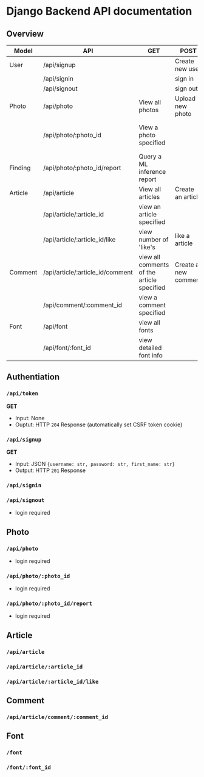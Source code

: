 # Django Backend API documentation

## Overview

| Model | API | GET | POST | PUT | DELETE |
|-------|-----|-----|------|-----|--------|
| User | /api/signup | | Create new user | | |
| | /api/signin | | sign in | | |
| | /api/signout | | sign out | | |
| Photo	| /api/photo | View all photos | Upload new photo | | |
| | /api/photo/:photo_id | View a photo specified | | check corresponding font among results | Delete a photo specified |
| Finding | /api/photo/:photo_id/report | Query a ML inference report | | |
| Article | /api/article | View all articles | Create an article | | |
| | /api/article/:article_id | view an article specified | | edit an article specified | delete an article specfied |
| | /api/article/:article_id/like | view number of 'like's | like a article | | undo like the article |
| Comment | /api/article/:article_id/comment | view all comments of the article specified | Create a new comment | | |
| | /api/comment/:comment_id | view a comment specified | | edit a comment specified | delete a comment specified |
| Font | /api/font | view all fonts	| | | |
| | /api/font/:font_id | view detailed font info | | | |


## Authentiation
### `/api/token`
**GET**
- Input: None
- Ouptut: HTTP `204` Response (automatically set CSRF token cookie)
### `/api/signup`
**GET**
- Input: JSON `{username: str, password: str, first_name: str}`
- Output: HTTP `201` Response
### `/api/signin`

### `/api/signout`
- login required

## Photo
### `/api/photo`
- login required
### `/api/photo/:photo_id`
- login required
### `/api/photo/:photo_id/report`
- login required
## Article
### `/api/article`
### `/api/article/:article_id`
### `/api/article/:article_id/like`
## Comment
### `/api/article/comment/:comment_id`
## Font
### `/font`
### `/font/:font_id`